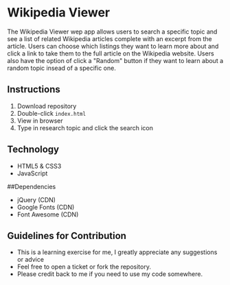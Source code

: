 # Wikipedia Viewer

The Wikipedia Viewer wep app allows users to search a specific topic and see a list of related Wikipedia articles complete with an excerpt from the article. Users can choose which listings they want to learn more about and click a link to take them to the full article on the Wikipedia website. Users also have the option of click a "Random" button if they want to learn about a random topic insead of a specific one. 

## Instructions
1. Download repository
2. Double-click `index.html`
3. View in browser
4. Type in research topic and click the search icon

## Technology
* HTML5 & CSS3
* JavaScript

##Dependencies
* jQuery (CDN)
* Google Fonts (CDN)
* Font Awesome (CDN)

## Guidelines for Contribution
- This is a learning exercise for me, I greatly appreciate any suggestions or advice 
- Feel free to open a ticket or fork the repository. 
- Please credit back to me if you need to use my code somewhere.

